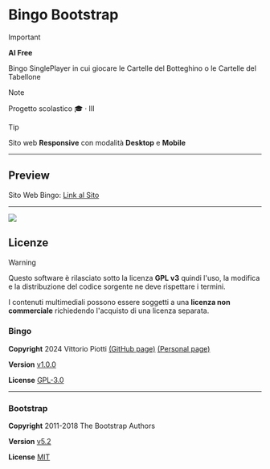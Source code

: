 

# Bingo Bootstrap

> [!IMPORTANT]
> **AI Free**


Bingo SinglePlayer in cui giocare le Cartelle del Botteghino o le Cartelle del Tabellone

> [!NOTE]
> Progetto scolastico 🎓 · Ⅲ


> [!TIP]
> Sito web **Responsive** con modalità **Desktop** e **Mobile**

---


## Preview

Sito Web Bingo: [Link al Sito](https://vittoriopiotti.altervista.org/Bingo/Offline/index.html)


---

<img src="https://github.com/vittorioPiotti/Bingo/blob/main/socialpreview13.png" />



## Licenze

> [!WARNING]
> Questo software è rilasciato sotto la licenza **GPL v3** quindi l'uso, la modifica e la distribuzione del codice sorgente ne deve rispettare i termini.
> 
> I contenuti multimediali possono essere soggetti a una **licenza non commerciale** richiedendo l'acquisto di una licenza separata.


### Bingo

**Copyright** 2024 Vittorio Piotti [(GitHub page)](https://github.com/vittorioPiotti) [(Personal page)](https://vittoriopiotti.altervista.org/)

**Version** [v1.0.0](https://github.com/vittorioPiotti/Bingo-Bootstrap/releases/tag/v1.0.0)

**License** [GPL-3.0](https://github.com/vittorioPiotti/Bingo-Bootstrap/blob/main/LICENSE.md)

---

### Bootstrap

**Copyright** 2011-2018 The Bootstrap Authors 

**Version** [v5.2](https://github.com/twbs/bootstrap/releases/tag/v5.2.0)

**License** [MIT](https://github.com/twbs/bootstrap/blob/main/LICENSE)



